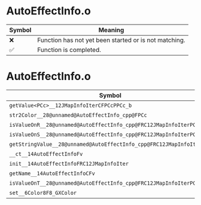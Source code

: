 # AutoEffectInfo.o
| Symbol | Meaning 
| ------------- | ------------- 
| :x: | Function has not yet been started or is not matching. 
| :white_check_mark: | Function is completed. 


# AutoEffectInfo.o
| Symbol | Decompiled? |
| ------------- | ------------- |
| `getValue<PCc>__12JMapInfoIterCFPCcPPCc_b` | :x: |
| `str2Color__28@unnamed@AutoEffectInfo_cpp@FPCc` | :x: |
| `isValueOnR__28@unnamed@AutoEffectInfo_cpp@FRC12JMapInfoIterPCc` | :x: |
| `isValueOnS__28@unnamed@AutoEffectInfo_cpp@FRC12JMapInfoIterPCc` | :x: |
| `getStringValue__28@unnamed@AutoEffectInfo_cpp@FRC12JMapInfoIterPCc` | :x: |
| `__ct__14AutoEffectInfoFv` | :x: |
| `init__14AutoEffectInfoFRC12JMapInfoIter` | :x: |
| `getName__14AutoEffectInfoCFv` | :x: |
| `isValueOnT__28@unnamed@AutoEffectInfo_cpp@FRC12JMapInfoIterPCc` | :x: |
| `set__6Color8F8_GXColor` | :x: |
